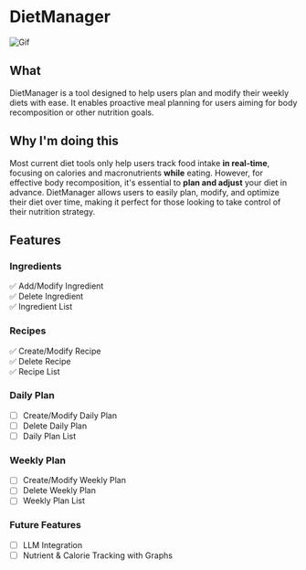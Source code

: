 # DietManager

![Gif](./Gifs/Ingredient_list.gif)

## What
DietManager is a tool designed to help users plan and modify their weekly diets with ease. 
It enables proactive meal planning for users aiming for body recomposition or other nutrition goals.

## Why I'm doing this
Most current diet tools only help users track food intake **in real-time**, focusing on calories and macronutrients **while** eating. 
However, for effective body recomposition, it's essential to **plan and adjust** your diet in advance. 
DietManager allows users to easily plan, modify, and optimize their diet over time, making it perfect for those looking to take control of their nutrition strategy.

## Features

### Ingredients
✅ Add/Modify Ingredient  
✅ Delete Ingredient  
✅ Ingredient List  

### Recipes
✅ Create/Modify Recipe  
✅ Delete Recipe  
✅ Recipe List  

### Daily Plan
- [ ] Create/Modify Daily Plan
- [ ] Delete Daily Plan
- [ ] Daily Plan List

### Weekly Plan
- [ ] Create/Modify Weekly Plan
- [ ] Delete Weekly Plan
- [ ] Weekly Plan List

### Future Features
- [ ] LLM Integration
- [ ] Nutrient & Calorie Tracking with Graphs
